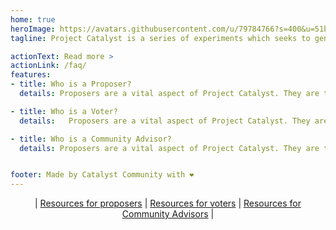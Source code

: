 ```yaml
---
home: true
heroImage: https://avatars.githubusercontent.com/u/79784766?s=400&u=51b65ef6f530a0d0bf4067deffe167c9cb2ce2cc&v=4
tagline: Project Catalyst is a series of experiments which seeks to generate the highest levels of community innovation. Catalyst is bringing on-chain governance to the Cardano blockchain by allowing the community to self-determine priorities for growth. It also lets participants deploy funding to proposals which tackle challenges and capitalize on opportunities that arise in the life cycle of Cardano.

actionText: Read more >
actionLink: /faq/
features:
- title: Who is a Proposer?
  details: Proposers are a vital aspect of Project Catalyst. They are the fuel to the fire. Proposers are the ideas people, ones that see the bigger picture, identify needs, plug gaps. A proposal made by a proposer is the way to communicate that idea to the community.

- title: Who is a Voter?
  details:   Proposers are a vital aspect of Project Catalyst. They are the fuel to the fire. Proposers are the ideas people ones that see the bigger picture, identify needs, plug gaps. A proposal made by a proposer is the way to communicate that idea to the community.

- title: Who is a Community Advisor?
  details: Proposers are a vital aspect of Project Catalyst. They are the fuel to the fire. Proposers are the ideas people ones that see the bigger picture, identify needs, plug gaps. A proposal made by a proposer is the way to communicate that idea to the community.


footer: Made by Catalyst Community with ❤️
---
```


<span style="text-align:center">

| [Resources for proposers](proposers/README.md) | [Resources for voters](voters/README.md) | [Resources for Community Advisors](community-advisor/README.md) |

</span>

<NewsScroll :items="[
  {'link':'/news/#when-will-hardware-wallet-voting-support-will-be-available',
  'text':'When will hardware wallet voting support will be available?'},
  {'link':'/news/#we-are-applying-for-funding',
   'text':'We are applying for funding! Help us build this page'}
  {'link':'/news/#Fund-4-FAQ',
   'text':'IOG release Fund 4 FAQ - Voting threshold reduced to 500!'}
  ]"/>
